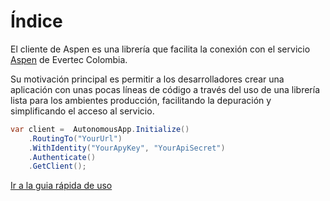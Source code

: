 # Índice

El cliente de Aspen es una librería que facilita la conexión con el servicio [Aspen](https://processa-aspen.readthedocs.io/) de Evertec Colombia.

Su motivación principal es permitir  a los desarrolladores crear una aplicación con unas pocas líneas de código a través del uso de una librería lista para los ambientes producción, facilitando la depuración y simplificando el acceso al servicio.

```c#
var client =  AutonomousApp.Initialize()
	.RoutingTo("YourUrl")
	.WithIdentity("YourApyKey", "YourApiSecret")
	.Authenticate()
	.GetClient();
```

[Ir a la guia rápida de uso](Quickstart.md)
